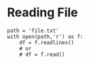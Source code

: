 # Reading File 

```
path = 'file.txt'
with open(path,'r') as f:
    df = f.readlines() 
    # or 
    # df = f.read() 
```


